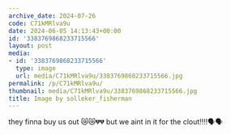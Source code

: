 ```yaml
---
archive_date: 2024-07-26
code: C71kMRlva9u
date: 2024-06-05 14:13:43+00:00
id: '3383769868233715566'
layout: post
media:
- id: '3383769868233715566'
  type: image
  url: media/C71kMRlva9u/3383769868233715566.jpg
permalink: /p/C71kMRlva9u/
thumbnail: media/C71kMRlva9u/3383769868233715566.jpg
title: Image by solleker_fisherman
---
```


they finna buy us out 😿😿💔💔 but we aint in it for the clout‼️‼️🗣🗣
